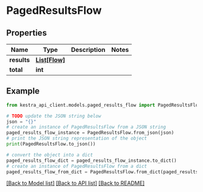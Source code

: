 # PagedResultsFlow


## Properties

Name | Type | Description | Notes
------------ | ------------- | ------------- | -------------
**results** | [**List[Flow]**](Flow.md) |  | 
**total** | **int** |  | 

## Example

```python
from kestra_api_client.models.paged_results_flow import PagedResultsFlow

# TODO update the JSON string below
json = "{}"
# create an instance of PagedResultsFlow from a JSON string
paged_results_flow_instance = PagedResultsFlow.from_json(json)
# print the JSON string representation of the object
print(PagedResultsFlow.to_json())

# convert the object into a dict
paged_results_flow_dict = paged_results_flow_instance.to_dict()
# create an instance of PagedResultsFlow from a dict
paged_results_flow_from_dict = PagedResultsFlow.from_dict(paged_results_flow_dict)
```
[[Back to Model list]](../README.md#documentation-for-models) [[Back to API list]](../README.md#documentation-for-api-endpoints) [[Back to README]](../README.md)


